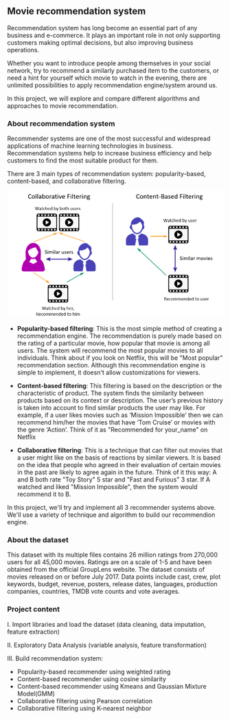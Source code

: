 ## Movie recommendation system
Recommendation system has long become an essential part of any business and e-commerce. It plays an important role in not only supporting customers making optimal 
decisions, but also improving business operations.

Whether you want to introduce people among themselves in your social network, try to recommend a similarly purchased item to the customers, 
or need a hint for yourself which movie to watch in the evening, there are unlimited possibilities to apply recommendation engine/system around us.

In this project, we will explore and compare different algorithms and approaches to movie recommendation.

### About recommendation system
Recommender systems are one of the most successful and widespread applications of machine learning technologies in business. Recommendation systems help to increase 
business efficiency and help customers to find the most suitable product for them.

There are 3 main types of recommendation system: popularity-based, content-based, and collaborative filtering.

![Screenshot](image.png)

* **Popularity-based filtering**: This is the most simple method of creating a recommendation engine. The recommendation is purely made based on 
the rating of a particular movie, how popular that movie is among all users. The system will recommend the most popular movies to all individuals. 
Think about if you look on Netflix, this will be "Most popular" recommendation section. Although this recommendation engine is simple to implement, 
it doesn't allow customizations for viewers.

* **Content-based filtering**: This filtering is based on the description or the characteristic of product. The system finds the similarity between products 
based on its context or description. The user’s previous history is taken into account to find similar products the user may like. 
For example, if a user likes movies such as ‘Mission Impossible’ then we can recommend him/her the movies that have ‘Tom Cruise’ or movies with the 
genre ‘Action’. Think of it as "Recommended for your_name" on Netflix

* **Collaborative filtering**: This is a technique that can filter out movies that a user might like on the basis of reactions by similar viewers. 
It is based on the idea that people who agreed in their evaluation of certain movies in the past are likely to agree again in the future. 
Think of it this way: A and B both rate "Toy Story" 5 star and "Fast and Furious" 3 star. If A watched and liked "Mission Impossible", 
then the system would recommend it to B.

In this project, we'll try and implement all 3 recommender systems above. We'll use a variety of technique and algorithm to build our recommendion engine.

### About the dataset
This dataset with its multiple files contains 26 million ratings from 270,000 users for all 45,000 movies. Ratings are on a scale of 1-5 and 
have been obtained from the official GroupLens website. The dataset consists of movies released on or before July 2017. Data points include cast, crew, 
plot keywords, budget, revenue, posters, release dates, languages, production companies, countries, TMDB vote counts and vote averages.

### Project content

I. Import libraries and load the dataset (data cleaning, data imputation, feature extraction)

II. Exploratory Data Analysis (variable analysis, feature transformation)

III. Build recommendation system:

* Popularity-based recommender using weighted rating
* Content-based recommender using cosine similarity
* Content-based recommender using Kmeans and Gaussian Mixture Model(GMM)
* Collaborative filtering using Pearson correlation
* Collaborative filtering using K-nearest neighbor
